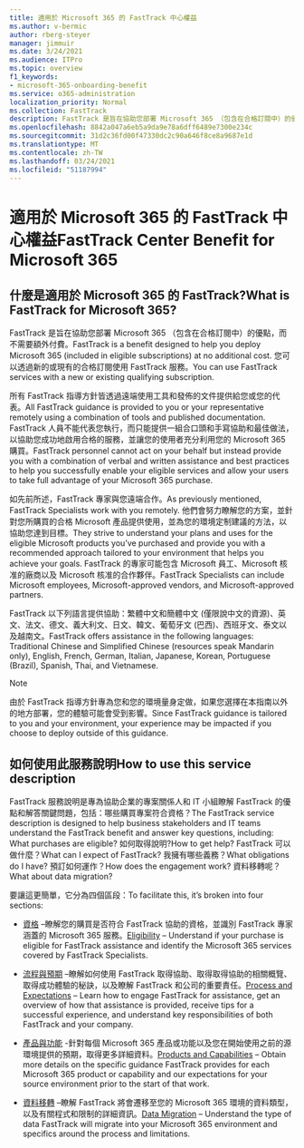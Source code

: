 ```yaml
---
title: 適用於 Microsoft 365 的 FastTrack 中心權益
ms.author: v-bermic
author: rberg-steyer
manager: jimmuir
ms.date: 3/24/2021
ms.audience: ITPro
ms.topic: overview
f1_keywords:
- microsoft-365-onboarding-benefit
ms.service: o365-administration
localization_priority: Normal
ms.collection: FastTrack
description: FastTrack 是旨在協助您部署 Microsoft 365 （包含在合格訂閱中）的優點，而不需要額外付費。 您可以透過新的或現有的合格訂閱使用 FastTrack 服務。
ms.openlocfilehash: 8842a047a6eb5a9da9e78a6dff6489e7300e234c
ms.sourcegitcommit: 31d2c36fd00f47330dc2c90a646f8ce8a9687e1d
ms.translationtype: MT
ms.contentlocale: zh-TW
ms.lasthandoff: 03/24/2021
ms.locfileid: "51187994"
---
```

# <a name="fasttrack-center-benefit-for-microsoft-365"></a><span data-ttu-id="69993-104">適用於 Microsoft 365 的 FastTrack 中心權益</span><span class="sxs-lookup"><span data-stu-id="69993-104">FastTrack Center Benefit for Microsoft 365</span></span>

## <a name="what-is-fasttrack-for-microsoft-365"></a><span data-ttu-id="69993-105">什麼是適用於 Microsoft 365 的 FastTrack?</span><span class="sxs-lookup"><span data-stu-id="69993-105">What is FastTrack for Microsoft 365?</span></span>

<span data-ttu-id="69993-106">FastTrack 是旨在協助您部署 Microsoft 365 （包含在合格訂閱中）的優點，而不需要額外付費。</span><span class="sxs-lookup"><span data-stu-id="69993-106">FastTrack is a benefit designed to help you deploy Microsoft 365 (included in eligible subscriptions) at no additional cost.</span></span> <span data-ttu-id="69993-107">您可以透過新的或現有的合格訂閱使用 FastTrack 服務。</span><span class="sxs-lookup"><span data-stu-id="69993-107">You can use FastTrack services with a new or existing qualifying subscription.</span></span>

<span data-ttu-id="69993-108">所有 FastTrack 指導方針皆透過遠端使用工具和發佈的文件提供給您或您的代表。</span><span class="sxs-lookup"><span data-stu-id="69993-108">All FastTrack guidance is provided to you or your representative remotely using a combination of tools and published documentation.</span></span> <span data-ttu-id="69993-109">FastTrack 人員不能代表您執行，而只能提供一組合口頭和手寫協助和最佳做法，以協助您成功地啟用合格的服務，並讓您的使用者充分利用您的 Microsoft 365 購買。</span><span class="sxs-lookup"><span data-stu-id="69993-109">FastTrack personnel cannot act on your behalf but instead provide you with a combination of verbal and written assistance and best practices to help you successfully enable your eligible services and allow your users to take full advantage of your Microsoft 365 purchase.</span></span>

<span data-ttu-id="69993-110">如先前所述，FastTrack 專家與您遠端合作。</span><span class="sxs-lookup"><span data-stu-id="69993-110">As previously mentioned, FastTrack Specialists work with you remotely.</span></span> <span data-ttu-id="69993-111">他們會努力瞭解您的方案，並針對您所購買的合格 Microsoft 產品提供使用，並為您的環境定制建議的方法，以協助您達到目標。</span><span class="sxs-lookup"><span data-stu-id="69993-111">They strive to understand your plans and uses for the eligible Microsoft products you’ve purchased and provide you with a recommended approach tailored to your environment that helps you achieve your goals.</span></span> <span data-ttu-id="69993-112">FastTrack 的專家可能包含 Microsoft 員工、Microsoft 核准的廠商以及 Microsoft 核准的合作夥伴。</span><span class="sxs-lookup"><span data-stu-id="69993-112">FastTrack Specialists can include Microsoft employees, Microsoft-approved vendors, and Microsoft-approved partners.</span></span>

<span data-ttu-id="69993-113">FastTrack 以下列語言提供協助：繁體中文和簡體中文 (僅限說中文的資源)、英文、法文、德文、義大利文、日文、韓文、葡萄牙文 (巴西)、西班牙文、泰文以及越南文。</span><span class="sxs-lookup"><span data-stu-id="69993-113">FastTrack offers assistance in the following languages: Traditional Chinese and Simplified Chinese (resources speak Mandarin only), English, French, German, Italian, Japanese, Korean, Portuguese (Brazil), Spanish, Thai, and Vietnamese.</span></span>

> [!NOTE]
> <span data-ttu-id="69993-114">由於 FastTrack 指導方針專為您和您的環境量身定做，如果您選擇在本指南以外的地方部署，您的體驗可能會受到影響。</span><span class="sxs-lookup"><span data-stu-id="69993-114">Since FastTrack guidance is tailored to you and your environment, your experience may be impacted if you choose to deploy outside of this guidance.</span></span>

## <a name="how-to-use-this-service-description"></a><span data-ttu-id="69993-115">如何使用此服務說明</span><span class="sxs-lookup"><span data-stu-id="69993-115">How to use this service description</span></span>

<span data-ttu-id="69993-116">FastTrack 服務說明是專為協助企業的專案關係人和 IT 小組瞭解 FastTrack 的優點和解答關鍵問題，包括：哪些購買專案符合資格？</span><span class="sxs-lookup"><span data-stu-id="69993-116">The FastTrack service description is designed to help business stakeholders and IT teams understand the FastTrack benefit and answer key questions, including: What purchases are eligible?</span></span> <span data-ttu-id="69993-117">如何取得說明?</span><span class="sxs-lookup"><span data-stu-id="69993-117">How to get help?</span></span> <span data-ttu-id="69993-118">FastTrack 可以做什麼？</span><span class="sxs-lookup"><span data-stu-id="69993-118">What can I expect of FastTrack?</span></span> <span data-ttu-id="69993-119">我擁有哪些義務？</span><span class="sxs-lookup"><span data-stu-id="69993-119">What obligations do I have?</span></span> <span data-ttu-id="69993-120">預訂如何運作？</span><span class="sxs-lookup"><span data-stu-id="69993-120">How does the engagement work?</span></span> <span data-ttu-id="69993-121">資料移轉呢？</span><span class="sxs-lookup"><span data-stu-id="69993-121">What about data migration?</span></span>

<span data-ttu-id="69993-122">要讓這更簡單，它分為四個區段：</span><span class="sxs-lookup"><span data-stu-id="69993-122">To facilitate this, it’s broken into four sections:</span></span>

  - <span data-ttu-id="69993-123">[資格](eligibility.md) –瞭解您的購買是否符合 FastTrack 協助的資格，並識別 FastTrack 專家涵蓋的 Microsoft 365 服務。</span><span class="sxs-lookup"><span data-stu-id="69993-123">[Eligibility](eligibility.md) – Understand if your purchase is eligible for FastTrack assistance and identify the Microsoft 365 services covered by FastTrack Specialists.</span></span>

  - <span data-ttu-id="69993-124">[流程與預期](process-and-expectations.md) –瞭解如何使用 FastTrack 取得協助、取得取得協助的相關概覽、取得成功體驗的秘訣，以及瞭解 FastTrack 和公司的重要責任。</span><span class="sxs-lookup"><span data-stu-id="69993-124">[Process and Expectations](process-and-expectations.md) – Learn how to engage FastTrack for assistance, get an overview of how that assistance is provided, receive tips for a successful experience, and understand key responsibilities of both FastTrack and your company.</span></span>

  - <span data-ttu-id="69993-125">[產品與功能](products-and-capabilities.md) -針對每個 Microsoft 365 產品或功能以及您在開始使用之前的源環境提供的預期，取得更多詳細資料。</span><span class="sxs-lookup"><span data-stu-id="69993-125">[Products and Capabilities](products-and-capabilities.md) – Obtain more details on the specific guidance FastTrack provides for each Microsoft 365 product or capability and our expectations for your source environment prior to the start of that work.</span></span>

  - <span data-ttu-id="69993-126">[資料移轉](data-migration.md) –瞭解 FastTrack 將會遷移至您的 Microsoft 365 環境的資料類型，以及有關程式和限制的詳細資訊。</span><span class="sxs-lookup"><span data-stu-id="69993-126">[Data Migration](data-migration.md) – Understand the type of data FastTrack will migrate into your Microsoft 365 environment and specifics around the process and limitations.</span></span>
